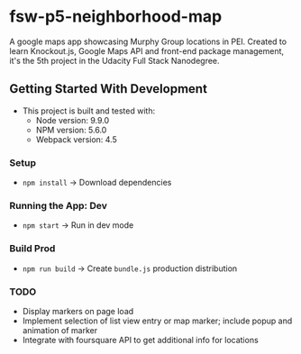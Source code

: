 # fsw-p5-neighborhood-map
A google maps app showcasing Murphy Group locations in PEI. Created to learn Knockout.js, Google Maps API and front-end package management, it's the 5th project in the Udacity Full Stack Nanodegree.

## Getting Started With Development
- This project is built and tested with:
  - Node version: 9.9.0
  - NPM version: 5.6.0
  - Webpack version: 4.5

### Setup
- `npm install` -> Download dependencies

### Running the App: Dev
- `npm start` -> Run in dev mode

### Build Prod
- `npm run build` -> Create `bundle.js` production distribution

### TODO
- Display markers on page load
- Implement selection of list view entry or map marker; include popup and animation of marker
- Integrate with foursquare API to get additional info for locations
